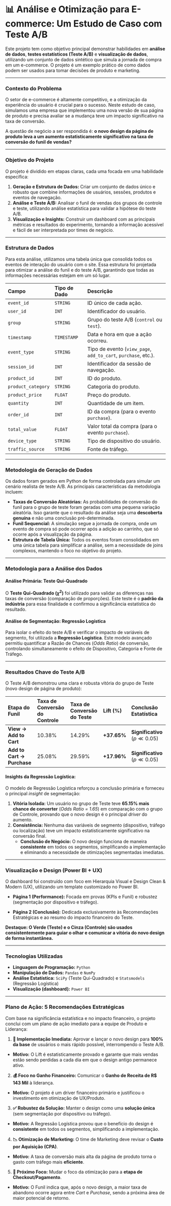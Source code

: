 # 📊 Análise e Otimização para E-commerce: Um Estudo de Caso com Teste A/B

Este projeto tem como objetivo principal demonstrar habilidades em **análise de dados**, **testes estatísticos (Teste A/B)** e **visualização de dados**, utilizando um conjunto de dados sintético que simula a jornada de compra em um e-commerce. O projeto é um exemplo prático de como dados podem ser usados para tomar decisões de produto e marketing.

---

### **Contexto do Problema**

O setor de e-commerce é altamente competitivo, e a otimização da experiência do usuário é crucial para o sucesso. Neste estudo de caso, simulamos uma empresa que implementou uma nova versão de sua página de produto e precisa avaliar se a mudança teve um impacto significativo na taxa de conversão.

A questão de negócio a ser respondida é: **o novo design da página de produto leva a um aumento estatisticamente significativo na taxa de conversão do funil de vendas?**

---

### **Objetivo do Projeto**

O projeto é dividido em etapas claras, cada uma focada em uma habilidade específica:

1.  **Geração e Estrutura de Dados:** Criar um conjunto de dados único e robusto que combine informações de usuários, sessões, produtos e eventos de navegação.
2.  **Análise e Teste A/B:** Analisar o funil de vendas dos grupos de controle e teste, utilizando análise estatística para validar a hipótese do teste A/B.
3.  **Visualização e Insights:** Construir um dashboard com as principais métricas e resultados do experimento, tornando a informação acessível e fácil de ser interpretada por times de negócio.

---

### **Estrutura de Dados**

Para esta análise, utilizamos uma tabela única que consolida todos os eventos de interação do usuário com o site. Essa estrutura foi projetada para otimizar a análise do funil e do teste A/B, garantindo que todas as informações necessárias estejam em um só lugar.

| Campo | Tipo de Dado | Descrição |
| :--- | :--- | :--- |
| `event_id` | `STRING` | ID único de cada ação. |
| `user_id` | `INT` | Identificador do usuário. |
| `group` | `STRING` | Grupo do teste A/B (`control` ou `test`). |
| `timestamp` | `TIMESTAMP` | Data e hora em que a ação ocorreu. |
| `event_type` | `STRING` | Tipo de evento (`view_page`, `add_to_cart`, `purchase`, etc.). |
| `session_id` | `INT` | Identificador da sessão de navegação. |
| `product_id` | `INT` | ID do produto. |
| `product_category`| `STRING` | Categoria do produto. |
| `product_price` | `FLOAT` | Preço do produto. |
| `quantity` | `INT` | Quantidade de um item. |
| `order_id` | `INT` | ID da compra (para o evento `purchase`). |
| `total_value` | `FLOAT` | Valor total da compra (para o evento `purchase`). |
| `device_type` | `STRING` | Tipo de dispositivo do usuário. |
| `traffic_source` | `STRING` | Fonte de tráfego. |

---

### **Metodologia de Geração de Dados**

Os dados foram gerados em Python de forma controlada para simular um cenário realista de teste A/B. As principais características da metodologia incluem:

* **Taxas de Conversão Aleatórias:** As probabilidades de conversão do funil para o grupo de teste foram geradas com uma pequena variação aleatória. Isso garante que o resultado da análise seja uma **descoberta genuína** e não uma conclusão pré-determinada.
* **Funil Sequencial:** A simulação segue a jornada de compra, onde um evento de compra só pode ocorrer após a adição ao carrinho, que só ocorre após a visualização da página.
* **Estrutura de Tabela Única:** Todos os eventos foram consolidados em uma única tabela para simplificar a análise, sem a necessidade de joins complexos, mantendo o foco no objetivo do projeto.

---

### **Metodologia para a Análise dos Dados**

#### **Análise Primária: Teste Qui-Quadrado**

O **Teste Qui-Quadrado ($\chi^2$)** foi utilizado para validar as diferenças nas taxas de conversão (comparação de proporções). Este teste é o **padrão da indústria** para essa finalidade e confirmou a significância estatística do resultado.

#### **Análise de Segmentação: Regressão Logística**

Para isolar o efeito do teste A/B e verificar o impacto de variáveis de segmento, foi utilizada a **Regressão Logística**. Este modelo avançado permitiu quantificar a Razão de Chances (*Odds Ratio*) de conversão, controlando simultaneamente o efeito de Dispositivo, Categoria e Fonte de Tráfego.

---

### **Resultados Chave do Teste A/B**

O Teste A/B demonstrou uma clara e robusta vitória do grupo de Teste (novo design de página de produto):

| Etapa do Funil | Taxa de Conversão do Controle | Taxa de Conversão do Teste | Lift (%) | Conclusão Estatística |
| :--- | :--- | :--- | :--- | :--- |
| **View $\rightarrow$ Add to Cart** | $10.38\%$ | $14.29\%$ | **+37.65%** | **Significativo** ($p \ll 0.05$) |
| **Add to Cart $\rightarrow$ Purchase** | $25.08\%$ | $29.59\%$ | **+17.96%** | **Significativo** ($p \ll 0.05$) |

#### **Insights da Regressão Logística:**

O modelo de Regressão Logística reforçou a conclusão primária e forneceu o principal *insight* de segmentação:

1.  **Vitória Isolada:** Um usuário no grupo de Teste teve **65.15% mais chance de converter** (*Odds Ratio = 1.65*) em comparação com o grupo de Controle, provando que o novo design é o principal *driver* do aumento.
2.  **Consistência:** Nenhuma das variáveis de segmento (dispositivo, tráfego ou localização) teve um impacto estatisticamente significativo na conversão final.
    * **Conclusão de Negócio:** O novo design funciona de maneira **consistente** em todos os segmentos, simplificando a implementação e eliminando a necessidade de otimizações segmentadas imediatas.

---

### **Visualização e Design (Power BI + UX)**

O dashboard foi construído com foco em Hierarquia Visual e Design Clean & Modern (UX), utilizando um template customizado no Power BI.

* **Página 1 (Performance):** Focada em provas (KPIs e Funil) e robustez (segmentação por dispositivo e tráfego).

* **Página 2 (Conclusão):** Dedicada exclusivamente às Recomendações Estratégicas e ao resumo do impacto financeiro do Teste.

**Destaque: O Verde (Teste) e o Cinza (Controle) são usados consistentemente para guiar o olhar e comunicar a vitória do novo design de forma instantânea.**

---

### **Tecnologias Utilizadas**

* **Linguagem de Programação:** `Python`
* **Manipulação de Dados:** `Pandas` e `NumPy`
* **Análise Estatística:** `SciPy` (Teste Qui-Quadrado) e `Statsmodels` (Regressão Logística)
* **Visualização (dashboard):** `Power BI`
---

### **Plano de Ação: 5 Recomendações Estratégicas**

Com base na significância estatística e no impacto financeiro, o projeto conclui com um plano de ação imediato para a equipe de Produto e Liderança:

1. **🚀 Implementação Imediata:** Aprovar e lançar o novo design para **100% da base** de usuários o mais rápido possível, interrompendo o Teste A/B.

* **Motivo:** O Lift é estatisticamente provado e garante que mais vendas estão sendo perdidas a cada dia em que o design antigo permanece ativo.

2. **💰 Foco no Ganho Financeiro:** Comunicar o **Ganho de Receita de R$ 143 Mil** à liderança.

* **Motivo:** O projeto é um driver financeiro primário e justificou o investimento em otimização de UX/Produto.

3. **✅ Robustez da Solução:** Manter o design como uma **solução única** (sem segmentação por dispositivo ou tráfego).

* **Motivo:** A Regressão Logística provou que o benefício do design é **consistente** em todos os segmentos, simplificando a implementação.

4. **📉 Otimização de Marketing:** O time de Marketing deve revisar o **Custo por Aquisição (CPA)**.

* **Motivo:** A taxa de conversão mais alta da página de produto torna o gasto com tráfego mais **eficiente**.

5. **🎯 Próximo Foco:** Mudar o foco da otimização para a **etapa de Checkout/Pagamento**.

* **Motivo:** O Funil indica que, após o novo design, a maior taxa de abandono ocorre agora entre *Cart* e *Purchase*, sendo a próxima área de maior potencial de retorno.